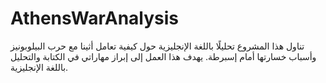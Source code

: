 # AthensWarAnalysis
تناول هذا المشروع تحليلًا باللغة الإنجليزية حول كيفية تعامل أثينا مع حرب البيلوبونيز وأسباب خسارتها أمام إسبرطة. يهدف هذا العمل إلى إبراز مهاراتي في الكتابة والتحليل باللغة الإنجليزية.
